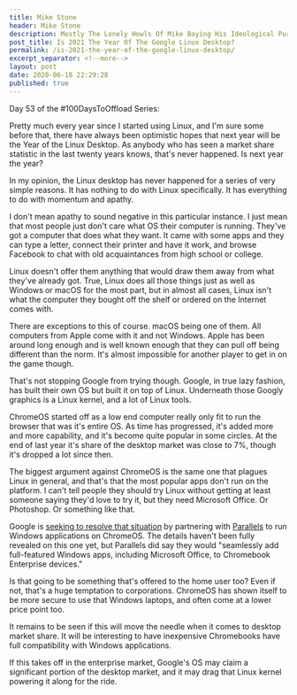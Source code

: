 ```yaml
---
title: Mike Stone
header: Mike Stone
description: Mostly The Lonely Howls Of Mike Baying His Ideological Purity At The Moon
post_title: Is 2021 The Year Of The Google Linux Desktop?
permalink: /is-2021-the-year-of-the-google-linux-desktop/
excerpt_separator: <!--more-->
layout: post
date: 2020-06-18 22:29:28
published: true
---
```


Day 53 of the #100DaysToOffload Series:

Pretty much every year since I started using Linux, and I'm sure some before that, there have always been optimistic hopes that next year will be the Year of the Linux Desktop. As anybody who has seen a market share statistic in the last twenty years knows, that's never happened. Is next year the year?

<!--more-->

In my opinion, the Linux desktop has never happened for a series of very simple reasons. It has nothing to do with Linux specifically. It has everything to do with momentum and apathy. 

I don't mean apathy to sound negative in this particular instance. I just mean that most people just don't care what OS their computer is running. They've got a computer that does what they want. It came with some apps and they can type a letter, connect their printer and have it work, and browse Facebook to chat with old acquaintances from high school or college.

Linux doesn't offer them anything that would draw them away from what they've already got. True, Linux does all those things just as well as Windows or macOS for the most part, but in almost all cases, Linux isn't what the computer they bought off the shelf or ordered on the Internet comes with.

There are exceptions to this of course. macOS being one of them. All computers from Apple come with it and not Windows. Apple has been around long enough and is well known enough that they can pull off being different than the norm. It's almost impossible for another player to get in on the game though.

That's not stopping Google from trying though. Google, in true lazy fashion, has built their own OS but built it on top of Linux. Underneath those Googly graphics is a Linux kernel, and a lot of Linux tools. 

ChromeOS started off as a low end computer really only fit to run the browser that was it's entire OS. As time has progressed, it's added more and more capability, and it's become quite popular in some circles. At the end of last year it's share of the desktop market was close to 7%, though it's dropped a lot since then. 

The biggest argument against ChromeOS is the same one that plagues Linux in general, and that's that the most popular apps don't run on the platform. I can't tell people they should try Linux without getting at least someone saying they'd love to try it, but they need Microsoft Office. Or Photoshop. Or something like that. 

Google is [seeking to resolve that situation](https://www.engadget.com/google-parallels-windows-support-for-chrome-os-173659364.html) by partnering with [Parallels](https://www.parallels.com) to run Windows applications on ChromeOS. The details haven't been fully revealed on this one yet, but Parallels did say they would "seamlessly add full-featured Windows apps, including Microsoft Office, to Chromebook Enterprise devices."

Is that going to be something that's offered to the home user too? Even if not, that's a huge temptation to corporations. ChromeOS has shown itself to be more secure to use that Windows laptops, and often come at a lower price point too. 

It remains to be seen if this will move the needle when it comes to desktop market share. It will be interesting to have inexpensive Chromebooks have full compatibility with Windows applications. 

If this takes off in the enterprise market, Google's OS may claim a significant portion of the desktop market, and it may drag that Linux kernel powering it along for the ride.